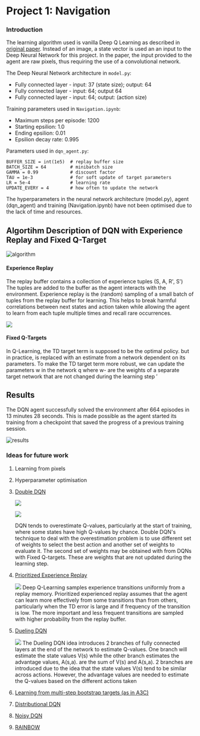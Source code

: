 # Project 1: Navigation

### Introduction

The learning algorithm used is vanilla Deep Q Learning as described in
[original paper](https://storage.googleapis.com/deepmind-media/dqn/DQNNaturePaper.pdf).
Instead of an image, a state vector is used an an input to the Deep Neural Network for this project.
In the paper, the input provided to the agent are raw pixels, thus requiring the use of a convolutional network.

The Deep Neural Network architecture in `model.py`:
* Fully connected layer - input: 37 (state size); output: 64
* Fully connected layer - input: 64; output 64
* Fully connected layer - input: 64; output: (action size)

Training parameters used in `Navigation.ipynb`:
* Maximum steps per episode: 1200
* Starting epsilion: 1.0
* Ending epsilion: 0.01
* Epsilion decay rate: 0.995

Parameters used in `dqn_agent.py`:
```
BUFFER_SIZE = int(1e5)  # replay buffer size
BATCH_SIZE = 64         # minibatch size
GAMMA = 0.99            # discount factor
TAU = 1e-3              # for soft update of target parameters
LR = 5e-4               # learning rate
UPDATE_EVERY = 4        # how often to update the network
```
The hyperparameters in the neural network architecture (model.py), agent (dqn_agent) and training (Navigation.ipynb) have not been optimised due to the lack of time and resources.
## Algortihm Description of DQN with Experience Replay and Fixed Q-Target

![algorithm](DQNAlgo.PNG)

#### Experience Replay

The replay buffer contains a collection of experience tuples (S, A, R', S')
The tuples are added to the buffer as the agent interacts with the environment.
Experience replay is the (random) sampling of a small batch of tuples from the replay buffer for learning.
This helps to break harmful correlations between next states and action taken while allowing the agent to learn from each tuple multiple times and recall rare occurrences.

![](TDerror.PNG)
#### Fixed Q-Targets

In Q-Learning, the TD target term is supposed to be the optimal policy. but in practice, is replaced with an estimate from a network dependent on its parameters.
To make the TD target term more robust, we can update the parameters w in the network q
where w- are the weights of a separate target network that are not changed during the learning step
′
## Results

The DQN agent successfully solved the environment after 664 episodes in 13 minutes 28 seconds.
This is made possible as the agent started its training from a checkpoint that saved the progress of a previous training session.

![results](trainingplot.PNG)
### Ideas for future work

1. Learning from pixels
2. Hyperparameter optimisation
3. [Double DQN](https://arxiv.org/abs/1509.06461)

   ![](overestimation.PNG)

   ![](Double.PNG)

   DQN tends to overestimate Q-values, particularly at the start of training,
   where some states have high Q-values by chance. Double DQN's technique to deal with the overestimation problem
   is to use different set of weights to select the best action and another set of weights to evaluate it.
   The second set of weights may be obtained with from DQNs with Fixed Q-targets. These are weights that are not updated during the learning step.

4. [Prioritized Experience Replay](https://arxiv.org/abs/1511.05952)

   ![](PER.PNG)
   Deep Q-Learning samples experience transitions uniformly from a replay memory.
   Prioritized experienced replay assumes that the agent can learn more effectively
   from some transitions than from others, particularly when the TD error is large and if frequency of the transition is low.
   The more important and less frequent transitions are sampled with higher probability from the replay buffer.


5. [Dueling DQN](https://arxiv.org/abs/1511.06581)

   ![](Dueling.PNG)
   The Dueling DQN idea introduces 2 branches of fully connected layers at the end of the network to estimate Q-values.
   One branch will estimate the state values V(s) while the other branch estimates the advantage values, A(s,a).
   are the sum of V(s) and A(s,a).
   2 branches are introduced due to the idea that the state values V(s) tend to be similar across actions.
   However, the advantage values are needed to estimate the Q-values based on the different actions taken

6. [Learning from multi-step bootstrap targets (as in A3C)](https://arxiv.org/abs/1602.01783)
7. [Distributional DQN](https://arxiv.org/abs/1707.06887)
8. [Noisy DQN](https://arxiv.org/abs/1706.10295)
9. [RAINBOW](https://arxiv.org/abs/1710.02298)